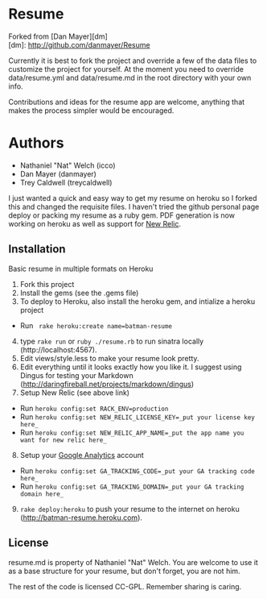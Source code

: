 # Resume

Forked from [Dan Mayer][dm]  
[dm]: http://github.com/danmayer/Resume

Currently it is best to fork the project and override a few of the data files to customize the project for yourself.
At the moment you need to override data/resume.yml and data/resume.md in the root directory with your own info.

Contributions and ideas for the resume app are welcome, anything that makes the process simpler would be encouraged.

# Authors

* Nathaniel "Nat" Welch (icco)
* Dan Mayer (danmayer)
* Trey Caldwell (treycaldwell)

I just wanted a quick and easy way to get my resume on heroku so I forked this and changed the requisite files.  I haven't tried the github personal page deploy or packing my resume as a ruby gem.  PDF generation is now working on heroku as well as support for [New Relic](https://devcenter.heroku.com/articles/newrelic#ruby).  


## Installation

Basic resume in multiple formats on Heroku

1. Fork this project
2. Install the gems (see the .gems file)
3. To deploy to Heroku, also install the heroku gem, and intialize a heroku project
  * Run ` rake heroku:create name=batman-resume`
4. type `rake run` or `ruby ./resume.rb` to run sinatra locally (http://localhost:4567).
5. Edit views/style.less to make your resume look pretty.
6. Edit everything until it looks exactly how you like it. I suggest using Dingus for testing your Markdown (http://daringfireball.net/projects/markdown/dingus)
7. Setup New Relic (see above link)
  * Run `heroku config:set RACK_ENV=production`
  * Run `heroku config:set NEW_RELIC_LICENSE_KEY=_put your license key here_`
  * Run `heroku config:set NEW_RELIC_APP_NAME=_put the app name you want for new relic here_`
8. Setup your [Google Analytics](http://www.google.com/analytics/) account
  * Run `heroku config:set GA_TRACKING_CODE=_put your GA tracking code here_`
  * Run `heroku config:set GA_TRACKING_DOMAIN=_put your GA tracking domain here_`
9. `rake deploy:heroku` to push your resume to the internet on heroku (http://batman-resume.heroku.com).

## License

resume.md is property of Nathaniel "Nat" Welch. You are welcome to use it as a
base structure for your resume, but don't forget, you are not him.

The rest of the code is licensed CC-GPL. Remember sharing is caring.
